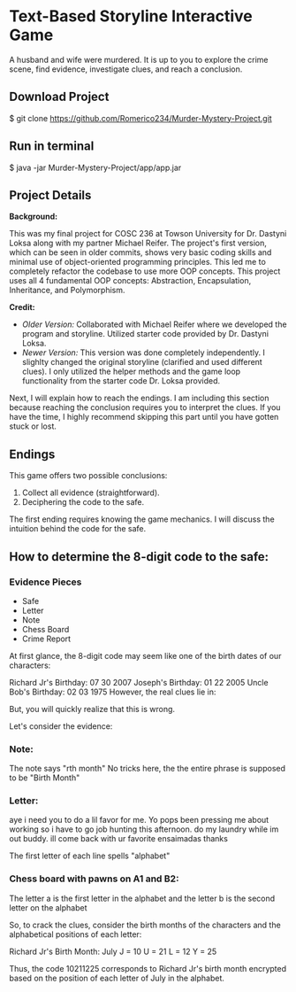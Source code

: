 # Text-Based Storyline Interactive Game

A husband and wife were murdered. It is up to you to explore the crime scene, find evidence, investigate clues, and reach a conclusion.

## Download Project
$ git clone https://github.com/Romerico234/Murder-Mystery-Project.git

## Run in terminal
$ java -jar Murder-Mystery-Project/app/app.jar

## Project Details
**Background:**

This was my final project for COSC 236 at Towson University for Dr. Dastyni Loksa along with my partner Michael Reifer. The project's first version, which can be seen in older commits, shows very basic coding skills and minimal use of object-oriented programming principles. This led me to completely refactor the codebase to use more OOP concepts. This project uses all 4 fundamental OOP concepts: Abstraction, Encapsulation, Inheritance, and Polymorphism.

**Credit:**
- *Older Version:* Collaborated with Michael Reifer where we developed the program and storyline. Utilized starter code provided by Dr. Dastyni Loksa.
- *Newer Version:* This version was done completely independently. I slighlty changed the original storyline (clarified and used different clues). I only utilized the helper methods and the game loop functionality from the starter code Dr. Loksa provided.


Next, I will explain how to reach the endings. I am including this section because reaching the conclusion requires you to interpret the clues. If you have the time, I highly recommend skipping this part until you have gotten stuck or lost.

## Endings
This game offers two possible conclusions:
1. Collect all evidence (straightforward).
2. Deciphering the code to the safe.

The first ending requires knowing the game mechanics. I will discuss the intuition behind the code for the safe.

## How to determine the 8-digit code to the safe:

### Evidence Pieces
- Safe
- Letter
- Note
- Chess Board
- Crime Report

At first glance, the 8-digit code may seem like one of the birth dates of our characters:

Richard Jr's Birthday: 07 30 2007
Joseph's Birthday: 01 22 2005
Uncle Bob's Birthday: 02 03 1975
However, the real clues lie in:

But, you will quickly realize that this is wrong.

Let's consider the evidence:

### Note:
The note says "rth month"
No tricks here, the the entire phrase is supposed to be "Birth Month"

### Letter: 
aye i need you to do a 
lil favor for me. Yo
pops been pressing me about working so i 
have to go job hunting this 
afternoon. do my laundry while im out 
buddy. ill come back with ur favorite
ensaimadas
thanks 

The first letter of each line spells "alphabet"

### Chess board with pawns on A1 and B2:
The letter a is the first letter in the alphabet and the letter b is the second letter on the alphabet

So, to crack the clues, consider the birth months of the characters and the alphabetical positions of each letter:

Richard Jr's Birth Month: July
J = 10
U = 21
L = 12
Y = 25

Thus, the code 10211225 corresponds to Richard Jr's birth month encrypted based on the position of each letter of July in the alphabet.
